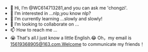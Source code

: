 - 👋 Hi, I’m @WC614713281,and you can ask me 'chongzi'.
- 👀 I’m interested in ...nlp,you know nlp?
- 🌱 I’m currently learning ...slowly and slowly!
- 💞️ I’m looking to collaborate on ...
- 📫 How to reach me ...
- 😭 That's all.I just know a little English.😂
Oh，my email is 15619368905@163.com.Welcome to communicate my friends！

<!---
WC614713281/WC614713281 is a ✨ special ✨ repository because its `README.md` (this file) appears on your GitHub profile.
You can click the Preview link to take a look at your changes.
--->
